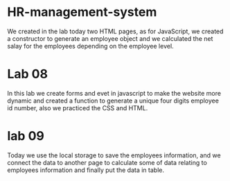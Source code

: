 # HR-management-system
We created in the lab today two HTML pages, as for JavaScript, we created a constructor to generate an employee object and we calculated the net salay for the employees depending on the employee level.

# Lab 08
In this lab we create forms and evet in javascript to make the website more dynamic and created a function to generate a unique four digits employee id number, also we practiced the CSS and HTML.

# lab 09
Today we use the local storage to save the employees information, and we connect the data to another page to calculate some of data relating to employees information and finally put the data in table.